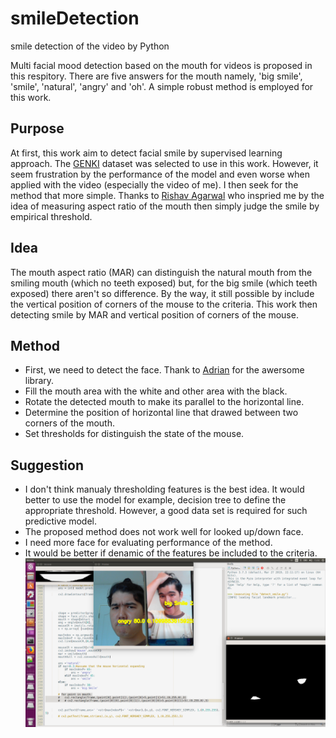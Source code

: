 # smileDetection
smile detection of the video by Python

Multi facial mood detection based on the mouth for videos is proposed in this respitory.
There are five answers for the mouth namely, 'big smile', 'smile', 'natural', 'angry' and 'oh'.
A simple robust method is employed for this work.

## Purpose
At first, this work aim to detect facial smile by supervised learning approach. The [GENKI](https://inc.ucsd.edu/mplab/wordpress/index.html%3Fp=398.html) dataset was selected to use in this work. However, it seem frustration by the performance of the model and even worse when applied with the video (especially the video of me). I then seek for the method that more simple. Thanks to [Rishav Agarwal](https://www.freecodecamp.org/news/smilfie-auto-capture-selfies-by-detecting-a-smile-using-opencv-and-python-8c5cfb6ec197/?fbclid=IwAR3QPQW55TgE-IkXDUM1l8nZVTZYpGNuYe--Behtlc0h4VDH2xhdkQxrBME) who inspried me by the idea of measuring aspect ratio of the mouth then simply judge the smile by empirical threshold. 

## Idea
The mouth aspect ratio (MAR) can distinguish the natural mouth from the smiling mouth (which no teeth exposed) but, for the big smile (which teeth exposed) there aren't so difference. By the way, it still possible by include the vertical position of corners of the mouse to the criteria. This work then detecting smile by MAR and vertical position of corners of the mouse.

## Method
* First, we need to detect the face. Thank to [Adrian](https://www.pyimagesearch.com/2017/04/24/eye-blink-detection-opencv-python-dlib/) for the awersome library.
* Fill the mouth area with the white and other area with the black.
* Rotate the detected mouth to make its parallel to the horizontal line.
* Determine the position of horizontal line that drawed between two corners of the mouth.
* Set thresholds for distinguish the state of the mouse. 

## Suggestion
* I don't think manualy thresholding features is the best idea. It would better to use the model for example, decision tree to define the  appropriate threshold. However, a good data set is required for such predictive model.
* The proposed method does not work well for looked up/down face.
* I need more face for evaluating performance of the method.
* It would be better if denamic of the features be included to the criteria.
![](1.png)
